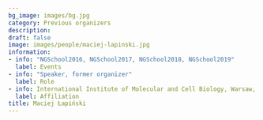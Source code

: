 ```yaml
---
bg_image: images/bg.jpg
category: Previous organizers
description: 
draft: false
image: images/people/maciej-lapinski.jpg
information:
- info: "NGSchool2016, NGSchool2017, NGSchool2018, NGSchool2019"
  label: Events
- info: "Speaker, former organizer"
  label: Role
- info: International Institute of Molecular and Cell Biology, Warsaw, Poland
  label: Affiliation
title: Maciej Łapiński
---
```

